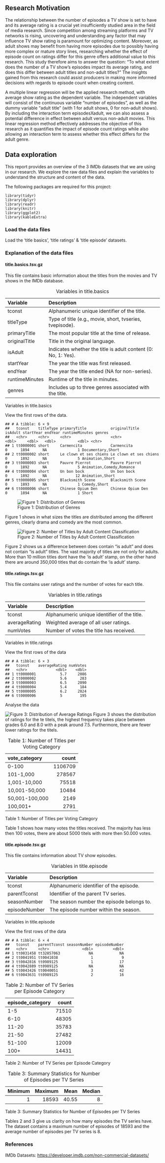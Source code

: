 ## Research Motivation 

The relationship between the number of episodes a TV show is set to have
and its average rating is a crucial yet insufficiently studied area in
the field of media research. Since competition among streaming platforms
and TV networks is rising, uncovering and understanding any factor that
may influence TV show rating is paramount for optimizing content.
Moreover, as adult shows may benefit from having more episodes due to
possibly having more complex or mature story lines, researching whether
the effect of episode count on ratings differ for this genre offers
additional value to this research. This study therefore aims to answer
the question: “To what extent does the number of a TV show’s episodes
impact its average rating, and does this differ between adult titles and
non-adult titles?” The insights gained from this research could assist
producers in making more informed decisions with regards to episode
count when creating content.

A multiple linear regression will be the applied research method, with
average show rating as the dependent variable. The independent variables
will consist of the continuous variable “number of episodes”, as well as
the dummy variable “adult title” (with 1 for adult shows, 0 for
non-adult shows). By including the interaction term episodesXadult, we
can also assess a potential difference in effect between adult versus
non-adult movies. This linear regression method effectively addresses
the objective of this research as it quantifies the impact of episode
count ratings while also allowing an interaction term to assess whether
this effect differs for the adult genre.

## Data exploration

This report provides an overview of the 3 IMDb datasets that we are
using in our research. We explore the raw data files and explain the
variables to understand the structure and content of the data.


The following packages are required for this project:

    library(tidyr)
    library(dplyr)
    library(readr)
    library(knitr)
    library(ggplot2)
    library(kableExtra)

### Load the data files 

Load the ‘title basics’, ‘title ratings’ & ‘title episode’ datasets.

### Explanation of the data files

#### title.basics.tsv.gz

This file contains basic information about the titles from the movies
and TV shows in the IMDb database.

<table>
<caption>Variables in title.basics</caption>
<colgroup>
<col style="width: 19%" />
<col style="width: 80%" />
</colgroup>
<thead>
<tr class="header">
<th style="text-align: left;">Variable</th>
<th style="text-align: left;">Description</th>
</tr>
</thead>
<tbody>
<tr class="odd">
<td style="text-align: left;">tconst</td>
<td style="text-align: left;">Alphanumeric unique identifier of the
title.</td>
</tr>
<tr class="even">
<td style="text-align: left;">titleType</td>
<td style="text-align: left;">Type of title (e.g., movie, short,
tvseries, tvepisode).</td>
</tr>
<tr class="odd">
<td style="text-align: left;">primaryTitle</td>
<td style="text-align: left;">The most popular title at the time of
release.</td>
</tr>
<tr class="even">
<td style="text-align: left;">originalTitle</td>
<td style="text-align: left;">Title in the original language.</td>
</tr>
<tr class="odd">
<td style="text-align: left;">isAdult</td>
<td style="text-align: left;">Indicates whether the title is adult
content (0: No, 1: Yes).</td>
</tr>
<tr class="even">
<td style="text-align: left;">startYear</td>
<td style="text-align: left;">The year the title was first
released.</td>
</tr>
<tr class="odd">
<td style="text-align: left;">endYear</td>
<td style="text-align: left;">The year the title ended (NA for
non-series).</td>
</tr>
<tr class="even">
<td style="text-align: left;">runtimeMinutes</td>
<td style="text-align: left;">Runtime of the title in minutes.</td>
</tr>
<tr class="odd">
<td style="text-align: left;">genres</td>
<td style="text-align: left;">Includes up to three genres associated
with the title.</td>
</tr>
</tbody>
</table>

Variables in title.basics

View the first rows of the data.

    ## # A tibble: 6 × 9
    ##   tconst    titleType primaryTitle           originalTitle          isAdult startYear endYear runtimeMinutes genres                  
    ##   <chr>     <chr>     <chr>                  <chr>                    <dbl>     <dbl>   <dbl>          <dbl> <chr>                   
    ## 1 tt0000001 short     Carmencita             Carmencita                   0      1894      NA              1 Documentary,Short       
    ## 2 tt0000002 short     Le clown et ses chiens Le clown et ses chiens       0      1892      NA              5 Animation,Short         
    ## 3 tt0000003 short     Pauvre Pierrot         Pauvre Pierrot               0      1892      NA              5 Animation,Comedy,Romance
    ## 4 tt0000004 short     Un bon bock            Un bon bock                  0      1892      NA             12 Animation,Short         
    ## 5 tt0000005 short     Blacksmith Scene       Blacksmith Scene             0      1893      NA              1 Comedy,Short            
    ## 6 tt0000006 short     Chinese Opium Den      Chinese Opium Den            0      1894      NA              1 Short

<figure>
<img
src="AssignmentDprep_files/figure-markdown_strict/unnamed-chunk-49-1.png"
alt="Figure 1: Distribution of Genres" />
<figcaption aria-hidden="true">Figure 1: Distribution of
Genres</figcaption>
</figure>

Figure 1 shows in what sizes the titles are distributed among the
different genres, clearly drama and comedy are the most common.

<figure>
<img
src="AssignmentDprep_files/figure-markdown_strict/unnamed-chunk-50-1.png"
alt="Figure 2: Number of Titles by Adult Content Classification" />
<figcaption aria-hidden="true">Figure 2: Number of Titles by Adult
Content Classification</figcaption>
</figure>

Figure 2 shows us a difference between does contain “is adult” and does
not contain “is adult” titles. The vast majority of titles are not only
for adults. More than 10 million titles dont have the ‘is adult’ stamp,
on the other hand there are around 350,000 titles that do contain the
‘is adult’ stamp.



#### title.ratings.tsv.gz
This file contains user ratings and the number of votes for each title.

<table>
<caption>Variables in title.ratings</caption>
<thead>
<tr class="header">
<th style="text-align: left;">Variable</th>
<th style="text-align: left;">Description</th>
</tr>
</thead>
<tbody>
<tr class="odd">
<td style="text-align: left;">tconst</td>
<td style="text-align: left;">Alphanumeric unique identifier of the
title.</td>
</tr>
<tr class="even">
<td style="text-align: left;">averageRating</td>
<td style="text-align: left;">Weighted average of all user ratings.</td>
</tr>
<tr class="odd">
<td style="text-align: left;">numVotes</td>
<td style="text-align: left;">Number of votes the title has
received.</td>
</tr>
</tbody>
</table>

Variables in title.ratings

View the first rows of the data

    ## # A tibble: 6 × 3
    ##   tconst    averageRating numVotes
    ##   <chr>             <dbl>    <dbl>
    ## 1 tt0000001           5.7     2086
    ## 2 tt0000002           5.6      283
    ## 3 tt0000003           6.5     2090
    ## 4 tt0000004           5.4      184
    ## 5 tt0000005           6.2     2824
    ## 6 tt0000006           5        195

Analyse the data

![Figure 3: Distribution of Average
Ratings](AssignmentDprep_files/figure-markdown_strict/unnamed-chunk-53-1.png)
Figure 3 shows the distribution of ratings for the te titels, the
highest frequency takes place between grades 6.0 and 8.0 with a peak
around 7.5. Furthermore, there are fewer lower ratings for the titels.

<table>
<caption>Table 1: Number of Titles per Voting Category</caption>
<thead>
<tr class="header">
<th style="text-align: left;">vote_category</th>
<th style="text-align: right;">count</th>
</tr>
</thead>
<tbody>
<tr class="odd">
<td style="text-align: left;">0-100</td>
<td style="text-align: right;">1106709</td>
</tr>
<tr class="even">
<td style="text-align: left;">101-1,000</td>
<td style="text-align: right;">278567</td>
</tr>
<tr class="odd">
<td style="text-align: left;">1,001-10,000</td>
<td style="text-align: right;">75518</td>
</tr>
<tr class="even">
<td style="text-align: left;">10,001-50,000</td>
<td style="text-align: right;">10484</td>
</tr>
<tr class="odd">
<td style="text-align: left;">50,001-100,000</td>
<td style="text-align: right;">2149</td>
</tr>
<tr class="even">
<td style="text-align: left;">100,001+</td>
<td style="text-align: right;">2791</td>
</tr>
</tbody>
</table>

Table 1: Number of Titles per Voting Category

Table 1 shows how many votes the titles received. The majority has less
then 100 votes, there are about 5000 titels with more then 50.000 votes.


#### title.episode.tsv.gz

This file contains information about TV show episodes.


<table>
<caption>Variables in title.episode</caption>
<thead>
<tr class="header">
<th style="text-align: left;">Variable</th>
<th style="text-align: left;">Description</th>
</tr>
</thead>
<tbody>
<tr class="odd">
<td style="text-align: left;">tconst</td>
<td style="text-align: left;">Alphanumeric identifier of the
episode.</td>
</tr>
<tr class="even">
<td style="text-align: left;">parentTconst</td>
<td style="text-align: left;">Identifier of the parent TV series.</td>
</tr>
<tr class="odd">
<td style="text-align: left;">seasonNumber</td>
<td style="text-align: left;">The season number the episode belongs
to.</td>
</tr>
<tr class="even">
<td style="text-align: left;">episodeNumber</td>
<td style="text-align: left;">The episode number within the season.</td>
</tr>
</tbody>
</table>

Variables in title.episode

View the first rows of the data

    ## # A tibble: 6 × 4
    ##   tconst    parentTconst seasonNumber episodeNumber
    ##   <chr>     <chr>               <dbl>         <dbl>
    ## 1 tt0031458 tt32857063             NA            NA
    ## 2 tt0041951 tt0041038               1             9
    ## 3 tt0042816 tt0989125               1            17
    ## 4 tt0042889 tt0989125              NA            NA
    ## 5 tt0043426 tt0040051               3            42
    ## 6 tt0043631 tt0989125               2            16

<table>
<caption>Table 2: Number of TV Series per Episode Category</caption>
<thead>
<tr class="header">
<th style="text-align: left;">episode_category</th>
<th style="text-align: right;">count</th>
</tr>
</thead>
<tbody>
<tr class="odd">
<td style="text-align: left;">1-5</td>
<td style="text-align: right;">71510</td>
</tr>
<tr class="even">
<td style="text-align: left;">6-10</td>
<td style="text-align: right;">48305</td>
</tr>
<tr class="odd">
<td style="text-align: left;">11-20</td>
<td style="text-align: right;">35783</td>
</tr>
<tr class="even">
<td style="text-align: left;">21-50</td>
<td style="text-align: right;">27482</td>
</tr>
<tr class="odd">
<td style="text-align: left;">51-100</td>
<td style="text-align: right;">12009</td>
</tr>
<tr class="even">
<td style="text-align: left;">100+</td>
<td style="text-align: right;">14431</td>
</tr>
</tbody>
</table>

Table 2: Number of TV Series per Episode Category

<table>
<caption>Table 3: Summary Statistics for Number of Episodes per TV
Series</caption>
<thead>
<tr class="header">
<th style="text-align: right;">Minimum</th>
<th style="text-align: right;">Maximum</th>
<th style="text-align: right;">Mean</th>
<th style="text-align: right;">Median</th>
</tr>
</thead>
<tbody>
<tr class="odd">
<td style="text-align: right;">1</td>
<td style="text-align: right;">18593</td>
<td style="text-align: right;">40.55</td>
<td style="text-align: right;">8</td>
</tr>
</tbody>
</table>

Table 3: Summary Statistics for Number of Episodes per TV Series

Tables 2 and 3 give us clarity on how many episodes the TV series have.
The dataset contains a maximum number of episodes of 18593 and the
average number of episodes per TV series is 8.


### References
IMDb Datasets: https://developer.imdb.com/non-commercial-datasets/ 

